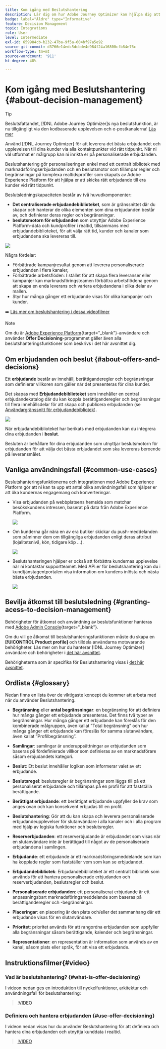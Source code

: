 ```yaml
---
title: Kom igång med Beslutshantering
description: Lär dig om hur Adobe Journey Optimizer kan hjälpa dig att skicka rätt erbjudande till kunderna vid rätt tidpunkt
badge: label="Äldre" type="Informative"
feature: Decision Management
topic: Integrations
role: User
level: Intermediate
exl-id: 659984cb-b232-47ba-9f5a-604bf97a5e92
source-git-commit: d3766e14edc5dcbde4d984f24a16800cfb84e76c
workflow-type: tm+mt
source-wordcount: '911'
ht-degree: 48%

---
```


# Kom igång med Beslutshantering {#about-decision-management}

>[!TIP]
>
>Beslutsfattandet, [!DNL Adobe Journey Optimizer]s nya beslutsfunktion, är nu tillgängligt via den kodbaserade upplevelsen och e-postkanalerna! [Läs mer](../../experience-decisioning/gs-experience-decisioning.md)

Använd [!DNL Journey Optimizer] för att leverera det bästa erbjudandet och upplevelsen till dina kunder via alla kontaktpunkter vid rätt tidpunkt. När ni väl utformat er målgrupp kan ni inrikta er på personaliserade erbjudanden.

Beslutshantering gör personaliseringen enkel med ett centralt bibliotek med marknadsföringserbjudanden och en beslutsmotor som tillämpar regler och begränsningar på komplexa realtidsprofiler som skapats av Adobe Experience Platform för att hjälpa er att skicka rätt erbjudande till era kunder vid rätt tidpunkt.

Beslutsledningskapaciteten består av två huvudkomponenter:

* **Det centraliserade erbjudandebiblioteket**, som är gränssnittet där du skapar och hanterar de olika elementen som dina erbjudanden består av, och definierar deras regler och begränsningar.
* **beslutsmotorn för erbjudanden** som utnyttjar Adobe Experience Platform-data och kundprofiler i realtid, tillsammans med erbjudandebiblioteket, för att välja rätt tid, kunder och kanaler som erbjudandena ska levereras till.

![](../assets/architecture.png)

Några fördelar:

* Förbättrade kampanjresultat genom att leverera personaliserade erbjudanden i flera kanaler,
* Förbättrade arbetsflöden: I stället för att skapa flera leveranser eller kampanjer kan marknadsföringsteamen förbättra arbetsflödena genom att skapa en enda leverans och variera erbjudandena i olika delar av mallen.
* Styr hur många gånger ett erbjudande visas för olika kampanjer och kunder.

➡️ [Läs mer om beslutshantering i dessa videofilmer](#video)

>[!NOTE]
>
>Om du är [Adobe Experience Platform](https://experienceleague.adobe.com/docs/experience-platform/landing/home.html?lang=sv-SE){target="_blank"}-användare och använder **Offer Decisioning**-programmet gäller även alla beslutshanteringsfunktioner som beskrivs i det här avsnittet dig.

## Om erbjudanden och beslut {#about-offers-and-decisions}

Ett **erbjudande** består av innehåll, berättiganderegler och begränsningar som definierar villkoren som gäller när det presenteras för dina kunder.

Det skapas med **Erbjudandebiblioteket** som innehåller en central erbjudandekatalog där du kan koppla berättiganderegler och begränsningar till flera innehållsdelar för att skapa och publicera erbjudanden (se [Användargränssnitt för erbjudandebibliotek](../get-started/user-interface.md)).

![](../assets/offer_structure.png)

När erbjudandebiblioteket har berikats med erbjudanden kan du integrera dina erbjudanden i **beslut**.

Besluten är behållare för dina erbjudanden som utnyttjar beslutsmotorn för erbjudanden för att välja det bästa erbjudandet som ska levereras beroende på leveransmålet.

## Vanliga användningsfall {#common-use-cases}

Beslutshanteringsfunktionerna och integrationen med Adobe Experience Platform gör att ni kan ta upp ett antal olika användningsfall som hjälper er att öka kundernas engagemang och konverteringar.

* Visa erbjudanden på webbplatsens hemsida som matchar besökskundens intressen, baserat på data från Adobe Experience Platform.

  ![](../assets/website.png)

* Om kunderna går nära en av era butiker skickar du push-meddelanden som påminner dem om tillgängliga erbjudanden enligt deras attribut (lojalitetsnivå, kön, tidigare köp ...).

  ![](../assets/push_sample.png)

* Beslutshanteringen hjälper er också att förbättra kundernas upplevelse när ni kontaktar supportteamet. Med API:er för beslutshantering kan du i kundtjänstagentportalen visa information om kundens inlösta och nästa bästa erbjudanden.

  ![](../../assets/do-not-localize/call-center.png)

## Bevilja åtkomst till beslutsledning {#granting-acess-to-decision-management}

Behörigheter för åtkomst och användning av beslutsfunktioner hanteras med [Adobe Admin Console](https://helpx.adobe.com/se/enterprise/managing/user-guide.html){target="_blank"}.

Om du vill ge åtkomst till beslutshanteringsfunktionen måste du skapa en **[!UICONTROL Product profile]** och tilldela användarna motsvarande behörigheter. Läs mer om hur du hanterar [!DNL Journey Optimizer] användare och behörigheter i [det här avsnittet](../../administration/permissions.md).

Behörigheterna som är specifika för Beslutshantering visas i [det här avsnittet](../../administration/high-low-permissions.md#decisions-permissions).

## Ordlista {#glossary}

Nedan finns en lista över de viktigaste koncept du kommer att arbeta med när du använder Beslutshantering.

* **Begränsning** eller **antal begränsningar**: en begränsning för att definiera hur många gånger ett erbjudande presenteras. Det finns två typer av begränsningar. Hur många gånger ett erbjudande kan föreslås för den kombinerade målgruppen, även kallat ”Total begränsning” och hur många gånger ett erbjudande kan föreslås för samma slutanvändare, även kallat ”Profilbegränsning”.

* **Samlingar**: samlingar är underuppsättningar av erbjudanden som baseras på fördefinierade villkor som definieras av en marknadsförare såsom erbjudandets kategori.

* **Beslut**: Ett beslut innehåller logiken som informerar valet av ett erbjudande.

* **Beslutsregel**: beslutsregler är begränsningar som läggs till på ett personaliserat erbjudande och tillämpas på en profil för att fastställa berättigande.

* **Berättigat erbjudande**: ett berättigat erbjudande uppfyller de krav som anges ovan och kan konsekvent erbjudas till en profil.

* **Beslutshantering**: Gör att du kan skapa och leverera personaliserade erbjudandeupplevelser för slutanvändare i alla kanaler och i alla program med hjälp av logiska funktioner och beslutsregler.

* **Reserverbjudanden**: ett reserverbjudande är erbjudandet som visas när en slutanvändare inte är berättigad till något av de personaliserade erbjudandena i samlingen.

* **Erbjudande**: ett erbjudande är ett marknadsföringsmeddelande som kan ha kopplade regler som fastställer vem som kan se erbjudandet.

* **Erbjudandebibliotek**: Erbjudandebiblioteket är ett centralt bibliotek som används för att hantera personaliserade erbjudanden och reserverbjudanden, beslutsregler och beslut.

* **Personaliserade erbjudanden**: ett personaliserat erbjudande är ett anpassningsbart marknadsföringsmeddelande som baseras på berättiganderegler och -begränsningar.

* **Placeringar**: en placering är den plats och/eller det sammanhang där ett erbjudande visas för en slutanvändare.

* **Prioritet**: prioritet används för att rangordna erbjudanden som uppfyller alla begränsningar såsom berättigande, kalender och begränsningar.

* **Representationer**: en representation är information som används av en kanal, såsom plats eller språk, för att visa ett erbjudande.

## Instruktionsfilmer{#video}

### Vad är beslutshantering? {#what-is-offer-decisioning}

I videon nedan ges en introduktion till nyckelfunktioner, arkitektur och användningsfall för beslutshantering:

>[!VIDEO](https://video.tv.adobe.com/v/326961?quality=12&learn=on)

### Definiera och hantera erbjudanden {#use-offer-decisioning}

I videon nedan visas hur du använder Beslutshantering för att definiera och hantera dina erbjudanden och utnyttja kunddata i realtid.

>[!VIDEO](https://video.tv.adobe.com/v/3470050?quality=12&learn=on&captions=swe)


